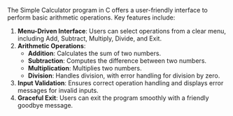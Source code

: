 The Simple Calculator program in C offers a user-friendly interface to perform basic arithmetic operations. Key features include:

1. **Menu-Driven Interface**: Users can select operations from a clear menu, including Add, Subtract, Multiply, Divide, and Exit.
2. **Arithmetic Operations**:
   - **Addition**: Calculates the sum of two numbers.
   - **Subtraction**: Computes the difference between two numbers.
   - **Multiplication**: Multiplies two numbers.
   - **Division**: Handles division, with error handling for division by zero.
3. **Input Validation**: Ensures correct operation handling and displays error messages for invalid inputs.
4. **Graceful Exit**: Users can exit the program smoothly with a friendly goodbye message.
